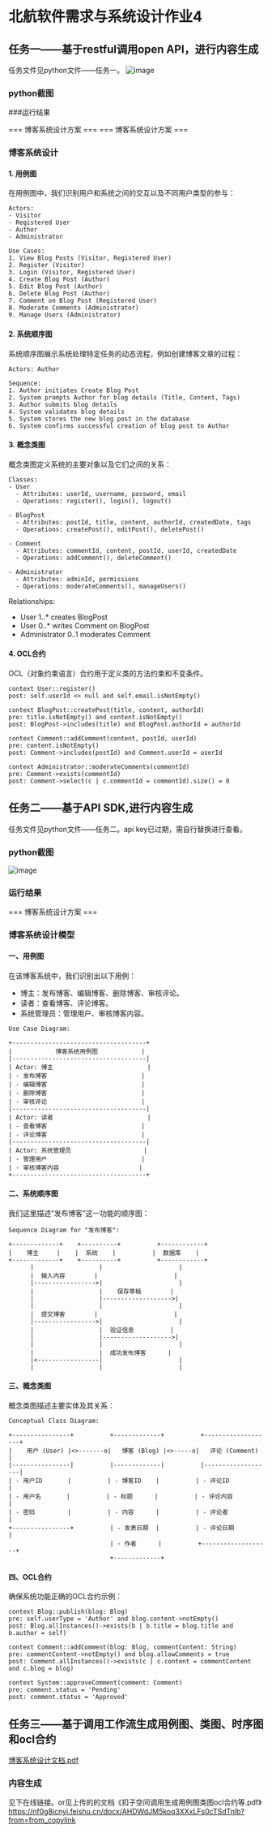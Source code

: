 # 北航软件需求与系统设计作业4

## 任务一——基于restful调用open API，进行内容生成
任务文件见python文件——任务一。
![image](https://github.com/user-attachments/assets/8c36db7b-8a6d-4373-91e8-d132d178b3a3)
### python截图
###运行结果

 
=== 博客系统设计方案 ===
=== 博客系统设计方案 ===
### 博客系统设计

#### 1. 用例图

在用例图中，我们识别用户和系统之间的交互以及不同用户类型的参与：

```
Actors:
- Visitor
- Registered User
- Author
- Administrator

Use Cases:
1. View Blog Posts (Visitor, Registered User)
2. Register (Visitor)
3. Login (Visitor, Registered User)
4. Create Blog Post (Author)
5. Edit Blog Post (Author)
6. Delete Blog Post (Author)
7. Comment on Blog Post (Registered User)
8. Moderate Comments (Administrator)
9. Manage Users (Administrator)
```

#### 2. 系统顺序图

系统顺序图展示系统处理特定任务的动态流程，例如创建博客文章的过程：

```
Actors: Author

Sequence:
1. Author initiates Create Blog Post
2. System prompts Author for blog details (Title, Content, Tags)
3. Author submits blog details
4. System validates blog details
5. System stores the new blog post in the database
6. System confirms successful creation of blog post to Author
```

#### 3. 概念类图

概念类图定义系统的主要对象以及它们之间的关系：

```
Classes:
- User
  - Attributes: userId, username, password, email
  - Operations: register(), login(), logout()

- BlogPost
  - Attributes: postId, title, content, authorId, createdDate, tags
  - Operations: createPost(), editPost(), deletePost()

- Comment
  - Attributes: commentId, content, postId, userId, createdDate
  - Operations: addComment(), deleteComment()

- Administrator
  - Attributes: adminId, permissions
  - Operations: moderateComments(), manageUsers()
```

Relationships:
- User 1..* creates BlogPost
- User 0..* writes Comment on BlogPost
- Administrator 0..1 moderates Comment

#### 4. OCL合约

OCL（对象约束语言）合约用于定义类的方法约束和不变条件。

```
context User::register()
post: self.userId <> null and self.email.isNotEmpty()

context BlogPost::createPost(title, content, authorId)
pre: title.isNotEmpty() and content.isNotEmpty()
post: BlogPost->includes(title) and BlogPost.authorId = authorId

context Comment::addComment(content, postId, userId)
pre: content.isNotEmpty()
post: Comment->includes(postId) and Comment.userId = userId

context Administrator::moderateComments(commentId)
pre: Comment->exists(commentId)
post: Comment->select(c | c.commentId = commentId).size() = 0
```


## 任务二——基于API SDK,进行内容生成
任务文件见python文件——任务二。api key已过期，需自行替换进行查看。
### python截图
![image](https://github.com/user-attachments/assets/c9a9204e-f7cd-45d4-8f9d-05b8c381943d)

### 运行结果
=== 博客系统设计方案 ===
### 博客系统设计模型

#### 一、用例图

在该博客系统中，我们识别出以下用例：

- 博主：发布博客、编辑博客、删除博客、审核评论。
- 读者：查看博客、评论博客。
- 系统管理员：管理用户、审核博客内容。

```
Use Case Diagram:

+-------------------------------------+
|            博客系统用例图            |
|-------------------------------------|
| Actor: 博主                          |
| - 发布博客                          |
| - 编辑博客                          |
| - 删除博客                          |
| - 审核评论                          |
|-------------------------------------|
| Actor: 读者                          |
| - 查看博客                          |
| - 评论博客                          |
|-------------------------------------|
| Actor: 系统管理员                    |
| - 管理用户                          |
| - 审核博客内容                      |
+-------------------------------------+
```

#### 二、系统顺序图

我们这里描述“发布博客”这一功能的顺序图：

```
Sequence Diagram for "发布博客":

+-------------+    +----------+          +------------+
|    博主     |    |  系统    |          |  数据库    |
+-------------+    +----------+          +------------+
      |                  |                     |
      |  输入内容        |                     |
      |----------------->|                     |
      |                  |    保存草稿        |
      |                  |------------------->|
      |                  |                     |
      |  提交博客        |                     |
      |----------------->|                     |
      |                  |  验证信息          |
      |                  |------------------->|
      |                  |                     |
      |                  |  成功发布博客      |
      |<-----------------|                     |
      |                  |                     |
```

#### 三、概念类图

概念类图描述主要实体及其关系：

```
Conceptual Class Diagram:

+----------------+          +-------------+          +-------------------+
|    用户 (User) |<>-------o|   博客 (Blog) |<>-----o|   评论 (Comment)   |
|----------------|          |-------------|          |-------------------|
| - 用户ID       |          | - 博客ID    |          | - 评论ID          |
| - 用户名       |          | - 标题      |          | - 评论内容        |
| - 密码         |          | - 内容      |          | - 评论者          |
+----------------+          | - 发表日期  |          | - 评论日期        |
                            | - 作者      |          +-------------------+
                            +-------------+
```

#### 四、OCL合约

确保系统功能正确的OCL合约示例：

```ocl
context Blog::publish(blog: Blog)
pre: self.userType = 'Author' and blog.content->notEmpty()
post: Blog.allInstances()->exists(b | b.title = blog.title and b.author = self)

context Comment::addComment(blog: Blog, commentContent: String)
pre: commentContent->notEmpty() and blog.allowComments = true
post: Comment.allInstances()->exists(c | c.content = commentContent and c.blog = blog)

context System::approveComment(comment: Comment)
pre: comment.status = 'Pending'
post: comment.status = 'Approved'
```


## 任务三——基于调用工作流生成用例图、类图、时序图和ocl合约
[博客系统设计文档.pdf](https://github.com/user-attachments/files/20907846/default.pdf)
### 内容生成
见下在线链接。or见上传的的文档《扣子空间调用生成用例图类图ocl合约等.pdf》
https://nf0g8icnyi.feishu.cn/docx/AHDWdJM5koq3XXxLFs0cTSdTnlb?from=from_copylink
